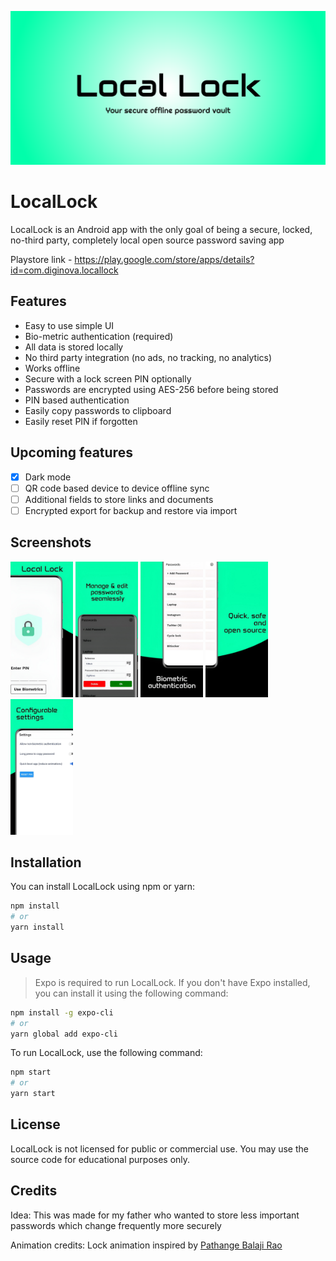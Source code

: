 ![LocalLock Screenshot](./assets/feature-graphic.png)

# LocalLock

LocalLock is an Android app with the only goal of being a secure, locked, no-third party, completely local open source password saving app

Playstore link - https://play.google.com/store/apps/details?id=com.diginova.locallock

## Features

- Easy to use simple UI
- Bio-metric authentication (required)
- All data is stored locally
- No third party integration (no ads, no tracking, no analytics)
- Works offline
- Secure with a lock screen PIN optionally
- Passwords are encrypted using AES-256 before being stored
- PIN based authentication
- Easily copy passwords to clipboard
- Easily reset PIN if forgotten

## Upcoming features

- [x] Dark mode
- [ ] QR code based device to device offline sync
- [ ] Additional fields to store links and documents
- [ ] Encrypted export for backup and restore via import

## Screenshots

<p float="left">
    <img src="./assets/ss1.jpg" width="100" />
    <img src="./assets/ss2.jpg" width="100" />
    <img src="./assets/ss3.jpg" width="100" />
    <img src="./assets/ss4.jpg" width="100" />
    <img src="./assets/ss5.jpg" width="100" />
</p>

## Installation

You can install LocalLock using npm or yarn:

```bash
npm install
# or
yarn install
```

## Usage

> Expo is required to run LocalLock. If you don't have Expo installed, you can install it using the following command:

```bash
npm install -g expo-cli
# or
yarn global add expo-cli
```

To run LocalLock, use the following command:

```bash
npm start
# or
yarn start
```

## License

LocalLock is not licensed for public or commercial use. You may use the source code for educational purposes only.

## Credits

Idea: This was made for my father who wanted to store less important passwords which change frequently more securely

Animation credits: Lock animation inspired by [Pathange Balaji Rao](https://lottiefiles.com/balajirao)
